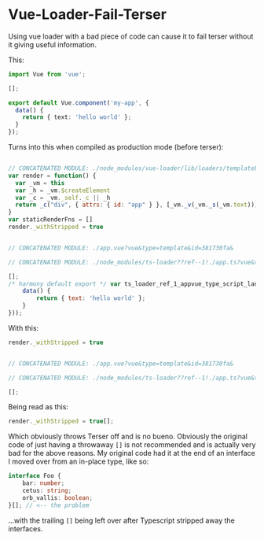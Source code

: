 # Vue-Loader-Fail-Terser

Using vue loader with a bad piece of code can cause it to fail terser without it giving useful information.

This:

```typescript
import Vue from 'vue';

[];

export default Vue.component('my-app', {
  data() {
    return { text: 'hello world' };
  }
});
```

Turns into this when compiled as production mode (before terser):

```javascript

// CONCATENATED MODULE: ./node_modules/vue-loader/lib/loaders/templateLoader.js??vue-loader-options!./node_modules/vue-loader/lib??vue-loader-options!./app.vue?vue&type=template&id=381730fa&
var render = function() {
  var _vm = this
  var _h = _vm.$createElement
  var _c = _vm._self._c || _h
  return _c("div", { attrs: { id: "app" } }, [_vm._v(_vm._s(_vm.text))])
}
var staticRenderFns = []
render._withStripped = true


// CONCATENATED MODULE: ./app.vue?vue&type=template&id=381730fa&

// CONCATENATED MODULE: ./node_modules/ts-loader??ref--1!./app.ts?vue&type=script&lang=js&

[];
/* harmony default export */ var ts_loader_ref_1_appvue_type_script_lang_js_ = (vue_runtime_esm["a" /* default */].component('my-app', {
    data() {
        return { text: 'hello world' };
    }
}));
```

With this:

```javascript
render._withStripped = true


// CONCATENATED MODULE: ./app.vue?vue&type=template&id=381730fa&

// CONCATENATED MODULE: ./node_modules/ts-loader??ref--1!./app.ts?vue&type=script&lang=js&

[];
```

Being read as this:

```javascript
render._withStripped = true[];
```

Which obviously throws Terser off and is no bueno. Obviously the original code of just having a throwaway `[]`
is not recommended and is actually very bad for the above reasons. My original code had it at the end of an
interface I moved over from an in-place type, like so:

```typescript
interface Foo {
    bar: number;
    cetus: string;
    orb_vallis: boolean;
}[]; // <-- the problem
```

...with the trailing `[]` being left over after Typescript stripped away the interfaces.
